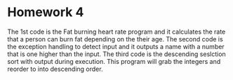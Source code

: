 # Homework 4 
The 1st code is the Fat burning heart rate program and it calculates the rate that a person can burn fat depending on the their age. 
The second code is the exception handling to detect input and it outputs a name with a number that is one higher than the input. 
The third code is the descending seslction sort with output during execution. This program will grab the integers and reorder to into descending order. 
